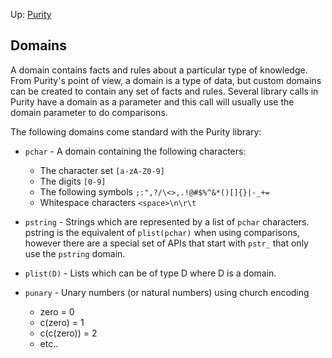 Up: [Purity](intro.md)

## Domains

A domain contains facts and rules about a particular type of knowledge. From Purity's point of view, a domain is a type of data, but custom domains can be created to contain any set of facts and rules. Several library calls in Purity have a domain as a parameter and this call will usually use the domain parameter to do comparisons.

The following domains come standard with the Purity library:

- `pchar` - A domain containing the following characters:

  - The character set `[a-zA-Z0-9]`
  - The digits `[0-9]`
  - The following symbols `;:",?/\<>,.!@#$%^&*()[]{}|-_+=`
  - Whitespace characters `<space>\n\r\t`

- `pstring` - Strings which are represented by a list of `pchar` characters. pstring is the equivalent of `plist(pchar)` when using comparisons, however there are a special set of APIs that start with `pstr_` that only use the `pstring` domain.

- `plist(D)` - Lists which can be of type D where D is a domain.

- `punary` - Unary numbers (or natural numbers) using church encoding
  - zero = 0
  - c(zero) = 1
  - c(c(zero)) = 2
  - etc..
